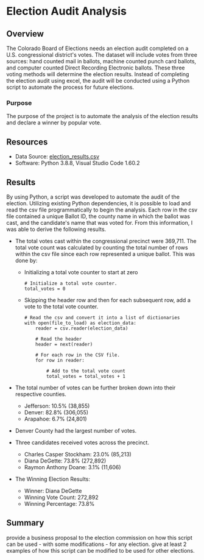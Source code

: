 # Election Audit Analysis

## Overview
The Colorado Board of Elections needs an election audit completed on a U.S. congressional district's votes.  The dataset will include votes from three sources: hand counted mail in ballots, machine counted punch card ballots, and computer counted Direct Recording Electronic ballots.  These three voting methods will determine the election results.  Instead of completing the election audit using excel, the audit will be conducted using a Python script to automate the process for future elections.

### Purpose
The purpose of the project is to automate the analysis of the election results and declare a winner by popular vote.

## Resources

- Data Source: [election_results.csv](analysis/election_analysis.txt)
- Software: Python 3.8.8, Visual Studio Code 1.60.2

## Results
By using Python, a script was developed to automate the audit of the election.  Utilizing existing Python dependencies, it is possible to load and read the csv file programmatically to begin the analysis.  Each row in the csv file contained a unique Ballot ID, the county name in which the ballot was cast, and the candidate's name that was voted for.  From this information, I was able to derive the following results.

- The total votes cast within the congressional precinct were 369,711.  The total vote count was calculated by counting the total number of rows within the csv file since each row represented a unique ballot.  This was done by:
  - Initializing a total vote counter to start at zero
    ```
    # Initialize a total vote counter.
    total_votes = 0
    ```
  - Skipping the header row and then for each subsequent row, add a vote to the total vote counter.
    ```
    # Read the csv and convert it into a list of dictionaries
    with open(file_to_load) as election_data:
        reader = csv.reader(election_data)

        # Read the header
        header = next(reader)

        # For each row in the CSV file.
        for row in reader:

            # Add to the total vote count
            total_votes = total_votes + 1
    ```

- The total number of votes can be further broken down into their respective counties.
  - Jefferson: 10.5% (38,855)
  - Denver: 82.8% (306,055)
  - Arapahoe: 6.7% (24,801)

- Denver County had the largest number of votes.

- Three candidates received votes across the precinct.
  - Charles Casper Stockham: 23.0% (85,213)
  - Diana DeGette: 73.8% (272,892)
  - Raymon Anthony Doane: 3.1% (11,606)

- The Winning Election Results:
  - Winner: Diana DeGette
  - Winning Vote Count: 272,892
  - Winning Percentage: 73.8%


## Summary
provide a business proposal to the election commission on how this script can be used - with some modifications - for any election.  give at least 2 examples of how this script can be modified to be used for other elections.